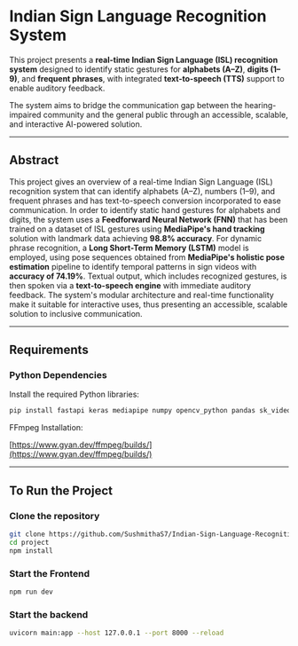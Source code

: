 #  Indian Sign Language Recognition System

This project presents a **real-time Indian Sign Language (ISL) recognition system** designed to identify static gestures for **alphabets (A–Z)**, **digits (1–9)**, and **frequent phrases**, with integrated **text-to-speech (TTS)** support to enable auditory feedback.

The system aims to bridge the communication gap between the hearing-impaired community and the general public through an accessible, scalable, and interactive AI-powered solution.

---

##  Abstract

This project gives an overview of a real-time Indian Sign Language (ISL) recognition system that can identify alphabets (A–Z), numbers (1–9), and frequent phrases and has text-to-speech conversion incorporated to ease communication. In order to identify static hand gestures for alphabets and digits, the system uses a **Feedforward Neural Network (FNN)** that has been trained on a dataset of ISL gestures using **MediaPipe's hand tracking** solution with landmark data achieving **98.8% accuracy**. For dynamic phrase recognition, a **Long Short-Term Memory (LSTM)** model is employed, using pose sequences obtained from **MediaPipe's holistic pose estimation** pipeline to identify temporal patterns in sign videos with **accuracy of 74.19%**. Textual output, which includes recognized gestures, is then spoken via a **text-to-speech engine** with immediate auditory feedback. The system's modular architecture and real-time functionality make it suitable for interactive uses, thus presenting an accessible, scalable solution to inclusive communication.

---


## Requirements

### Python Dependencies
Install the required Python libraries:
```bash
pip install fastapi keras mediapipe numpy opencv_python pandas sk_video tensorflow uvicorn
```
FFmpeg Installation:

[https://www.gyan.dev/ffmpeg/builds/](https://www.gyan.dev/ffmpeg/builds/)

---

## To Run the Project

### Clone the repository
```bash
git clone https://github.com/SushmithaS7/Indian-Sign-Language-Recognition.git
cd project
npm install
```

### Start the Frontend

```bash
npm run dev
```

### Start the backend

```bash
uvicorn main:app --host 127.0.0.1 --port 8000 --reload
```

 

